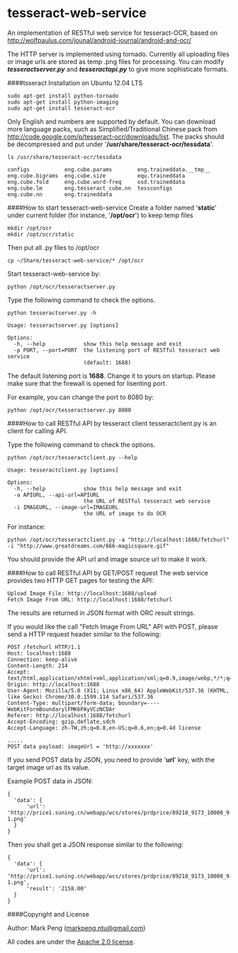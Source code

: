tesseract-web-service
=====================

An implementation of RESTful web service for tesseract-OCR, based on http://wolfpaulus.com/jounal/android-journal/android-and-ocr/

The HTTP server is implemented using tornado.
Currently all uploading files or image urls are stored as temp .png files for processing.
You can modify ***tesseractserver.py*** and ***tesseractapi.py*** to give more sophisticate formats.


####tsseract Installation on Ubuntu 12.04 LTS

    sudo apt-get install python-tornado
    sudo apt-get install python-imaging
    sudo apt-get install tesseract-ocr

Only English and numbers are supported by default.
You can download more language packs, such as Simplified/Traditional Chinese pack from http://code.google.com/p/tesseract-ocr/downloads/list. 
The packs should be decompressed and put under '**/usr/share/tesseract-ocr/tessdata**'.

    ls /usr/share/tesseract-ocr/tessdata
    
    configs           eng.cube.params        eng.traineddata.__tmp__
    eng.cube.bigrams  eng.cube.size          equ.traineddata
    eng.cube.fold     eng.cube.word-freq     osd.traineddata
    eng.cube.lm       eng.tesseract_cube.nn  tessconfigs
    eng.cube.nn       eng.traineddata




####How to start tesseract-web-service
Create a folder named '**static**' under current folder (for instance, '**/opt/ocr**') to keep temp files

    mkdir /opt/ocr
    mkdir /opt/ocr/static

Then put all .py files to /opt/ocr

    cp ~/Share/tesseract-web-service/* /opt/ocr

Start tesseract-web-service by:

    python /opt/ocr/tesseractserver.py 

Type the following command to check the options.

    python tesseractserver.py -h

    Usage: tesseractserver.py [options]

    Options:
      -h, --help            show this help message and exit
      -p PORT, --port=PORT  the listening port of RESTful tesseract web service
                            (default: 1688)                 

The default listening port is **1688**. Change it to yours on startup.
Please make sure that the firewall is opened for lisenting port.

For example, you can change the port to 8080 by:

    python /opt/ocr/tesseractserver.py 8080
    
####How to call RESTful API by tesseract client
tesseractclient.py is an client for calling API.

Type the following command to check the options.

    python /opt/ocr/tesseractclient.py --help
    
    Usage: tesseractclient.py [options]

    Options:
      -h, --help            show this help message and exit
      -a APIURL, --api-url=APIURL
                            the URL of RESTful tesseract web service
      -i IMAGEURL, --image-url=IMAGEURL
                            the URL of image to do OCR


For instance:

    python /opt/ocr/tesseractclient.py -a "http://localhost:1688/fetchurl" -i "http://www.greatdreams.com/666-magicsquare.gif"

You should provide the API url and image source url to make it work.

####How to call RESTful API by GET/POST request
The web service provides two HTTP GET pages for testing the API:

    Upload Image File: http://localhost:1688/upload
    Fetch Image From URL: http://localhost:1688/fetchurl

The results are returned in JSON format with ORC result strings.


If you would like the call "Fetch Image From URL" API with POST, please send a HTTP request header similar to the following:

    POST /fetchurl HTTP/1.1
    Host: localhost:1688
    Connection: keep-alive
    Content-Length: 214
    Accept: text/html,application/xhtml+xml,application/xml;q=0.9,image/webp,*/*;q=0.8
    Origin: http://localhost:1688
    User-Agent: Mozilla/5.0 (X11; Linux x86_64) AppleWebKit/537.36 (KHTML, like Gecko) Chrome/30.0.1599.114 Safari/537.36
    Content-Type: multipart/form-data; boundary=----WebKitFormBoundarylFMK6PAyVCzNCDAr
    Referer: http://localhost:1688/fetchurl
    Accept-Encoding: gzip,deflate,sdch
    Accept-Language: zh-TW,zh;q=0.8,en-US;q=0.6,en;q=0.4d license
    
    .....
    POST data payload: imageUrl = 'http://xxxxxxx'


If you send POST data by JSON, you need to provide '**url**' key, with the target image url as its value.

Example POST data in JSON:

    {
      'data': {
          'url': 'http://price1.suning.cn/webapp/wcs/stores/prdprice/89218_9173_10000_9-1.png'
      }
    }
    
Then you shall get a JSON response similar to the following:

    {
      'data': {
          'url': 'http://price1.suning.cn/webapp/wcs/stores/prdprice/89218_9173_10000_9-1.png',
          'result': '2158.00'
      }
    }


####Copyright and License

Author: Mark Peng (markpeng.ntu@gmail.com)

All codes are under the [Apache 2.0 license](LICENSE).


